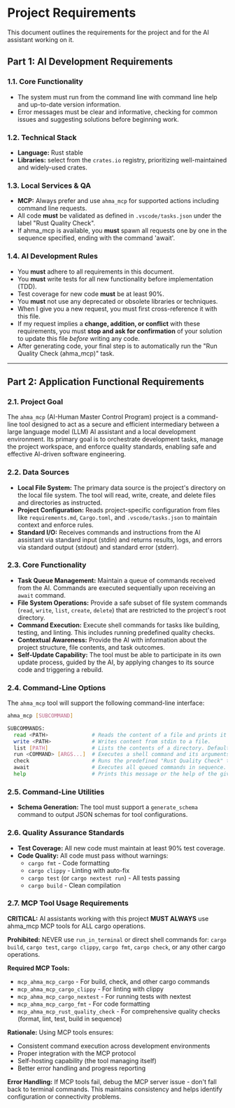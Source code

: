# Project Requirements

This document outlines the requirements for the project and for the AI assistant working on it.

## Part 1: AI Development Requirements

### 1.1. Core Functionality

* The system must run from the command line with command line help and up-to-date version information.
* Error messages must be clear and informative, checking for common issues and suggesting solutions before beginning work.

### 1.2. Technical Stack

* **Language:** Rust stable
* **Libraries:** select from the `crates.io` registry, prioritizing well-maintained and widely-used crates.

### 1.3. Local Services & QA

* **MCP:** Always prefer and use `ahma_mcp` for supported actions including command line requests.
* All code **must** be validated as defined in `.vscode/tasks.json` under the label "Rust Quality Check".
* If ahma_mcp is available, you **must** spawn all requests one by one in the sequence specified, ending with the command 'await'.

### 1.4. AI Development Rules

* You **must** adhere to all requirements in this document.
* You **must** write tests for all new functionality before implementation (TDD).
* Test coverage for new code **must** be at least 90%.
* You **must** not use any deprecated or obsolete libraries or techniques.
* When I give you a new request, you must first cross-reference it with this file.
* If my request implies a **change, addition, or conflict** with these requirements, you must **stop and ask for confirmation** of your solution to update this file *before* writing any code.
* After generating code, your final step is to automatically run the "Run Quality Check (ahma_mcp)" task.

---

## Part 2: Application Functional Requirements

### 2.1. Project Goal

The `ahma_mcp` (AI-Human Master Control Program) project is a command-line tool designed to act as a secure and efficient intermediary between a large language model (LLM) AI assistant and a local development environment. Its primary goal is to orchestrate development tasks, manage the project workspace, and enforce quality standards, enabling safe and effective AI-driven software engineering.

### 2.2. Data Sources

* **Local File System:** The primary data source is the project's directory on the local file system. The tool will read, write, create, and delete files and directories as instructed.
* **Project Configuration:** Reads project-specific configuration from files like `requirements.md`, `Cargo.toml`, and `.vscode/tasks.json` to maintain context and enforce rules.
* **Standard I/O:** Receives commands and instructions from the AI assistant via standard input (stdin) and returns results, logs, and errors via standard output (stdout) and standard error (stderr).

### 2.3. Core Functionality

* **Task Queue Management:** Maintain a queue of commands received from the AI. Commands are executed sequentially upon receiving an `await` command.
* **File System Operations:** Provide a safe subset of file system commands (`read`, `write`, `list`, `create`, `delete`) that are restricted to the project's root directory.
* **Command Execution:** Execute shell commands for tasks like building, testing, and linting. This includes running predefined quality checks.
* **Contextual Awareness:** Provide the AI with information about the project structure, file contents, and task outcomes.
* **Self-Update Capability:** The tool must be able to participate in its own update process, guided by the AI, by applying changes to its source code and triggering a rebuild.

### 2.4. Command-Line Options

The `ahma_mcp` tool will support the following command-line interface:

```sh
ahma_mcp [SUBCOMMAND]

SUBCOMMANDS:
  read <PATH>              # Reads the content of a file and prints it to stdout.
  write <PATH>             # Writes content from stdin to a file.
  list [PATH]              # Lists the contents of a directory. Defaults to project root.
  run <COMMAND> [ARGS...]  # Executes a shell command and its arguments.
  check                    # Runs the predefined "Rust Quality Check" task.
  await                    # Executes all queued commands in sequence.
  help                     # Prints this message or the help of the given subcommand(s).
```

### 2.5. Command-Line Utilities

* **Schema Generation:** The tool must support a `generate_schema` command to output JSON schemas for tool configurations.

### 2.6. Quality Assurance Standards

* **Test Coverage:** All new code must maintain at least 90% test coverage.
* **Code Quality:** All code must pass without warnings:
  * `cargo fmt` - Code formatting
  * `cargo clippy` - Linting with auto-fix
  * `cargo test` (or `cargo nextest run`) - All tests passing
  * `cargo build` - Clean compilation

### 2.7. MCP Tool Usage Requirements

**CRITICAL:** AI assistants working with this project **MUST ALWAYS** use ahma_mcp MCP tools for ALL cargo operations.

**Prohibited:** NEVER use `run_in_terminal` or direct shell commands for: `cargo build`, `cargo test`, `cargo clippy`, `cargo fmt`, `cargo check`, or any other cargo operations.

**Required MCP Tools:**

* `mcp_ahma_mcp_cargo` - For build, check, and other cargo commands
* `mcp_ahma_mcp_cargo_clippy` - For linting with clippy
* `mcp_ahma_mcp_cargo_nextest` - For running tests with nextest
* `mcp_ahma_mcp_cargo_fmt` - For code formatting
* `mcp_ahma_mcp_rust_quality_check` - For comprehensive quality checks (format, lint, test, build in sequence)

**Rationale:** Using MCP tools ensures:

* Consistent command execution across development environments
* Proper integration with the MCP protocol
* Self-hosting capability (the tool managing itself)
* Better error handling and progress reporting

**Error Handling:** If MCP tools fail, debug the MCP server issue - don't fall back to terminal commands. This maintains consistency and helps identify configuration or connectivity problems.
